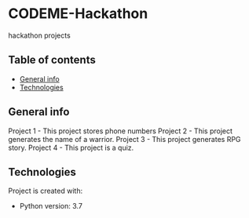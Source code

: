 # CODEME-Hackathon
hackathon projects

## Table of contents
* [General info](#general-info)
* [Technologies](#technologies)

## General info
Project 1 - This project stores phone numbers
Project 2 - This project generates the name of a warrior.
Project 3 - This project generates RPG story.
Project 4 - This project is a quiz.
	
## Technologies
Project is created with:
* Python version: 3.7
